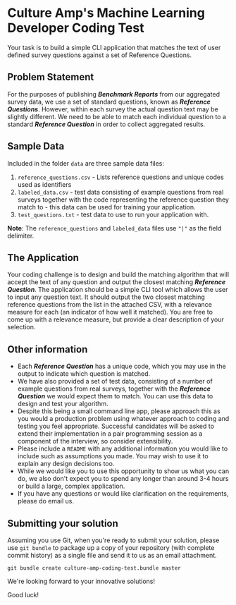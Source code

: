 # Culture Amp's Machine Learning Developer Coding Test

Your task is to build a simple CLI application that matches the text of user defined survey questions against a set of Reference Questions.


## Problem Statement

For the purposes of publishing **_Benchmark Reports_** from our aggregated survey data, we use a set of standard questions, known as **_Reference Questions_**. However, within each survey the actual question text may be slightly different. We need to be able to match each individual question to a standard **_Reference Question_** in order to collect aggregated results.


## Sample Data

Included in the folder `data` are three sample data files:
1. `reference_questions.csv` - Lists reference questions and unique codes used as identifiers
2. `labeled_data.csv` - test data consisting of example questions from real surveys together with the code representing the reference question they match to - this data can be used for training your application.
3. `test_questions.txt` - test data to use to run your application with.

__Note__: The `reference_questions` and `labeled_data` files use `"|"` as the field delimiter.


## The Application

Your coding challenge is to design and build the matching algorithm that will accept the text of any question and output the closest matching **_Reference Question_**. The application should be a simple CLI tool which allows the user to input any question text. It should output the two closest matching reference questions from the list in the attached CSV, with a relevance measure for each (an indicator of how well it matched). You are free to come up with a relevance measure, but provide a clear description of your selection.


## Other information

* Each **_Reference Question_** has a unique code, which you may use in the output to indicate which question is matched.
* We have also provided a set of test data, consisting of a number of example questions from real surveys, together with the **_Reference Question_** we would expect them to match. You can use this data to design and test your algorithm.
* Despite this being a small command line app, please approach this as you would a production problem using whatever approach to coding and testing you feel appropriate. Successful candidates will be asked to extend their implementation in a pair programming session as a component of the interview, so consider extensibility.
* Please include a `README` with any additional information you would like to include such as assumptions you made. You may wish to use it to explain any design decisions too.
* While we would like you to use this opportunity to show us what you can do, we also don't expect you to spend any longer than around 3-4 hours or build a large, complex application.
* If you have any questions or would like clarification on the requirements, please do email us.


## Submitting your solution

Assuming you use Git, when you're ready to submit your solution, please use `git bundle` to package up a copy of your repository (with complete commit history) as a single file and send it to us as an email attachment.

`git bundle create culture-amp-coding-test.bundle master`

We're looking forward to your innovative solutions!

Good luck!
